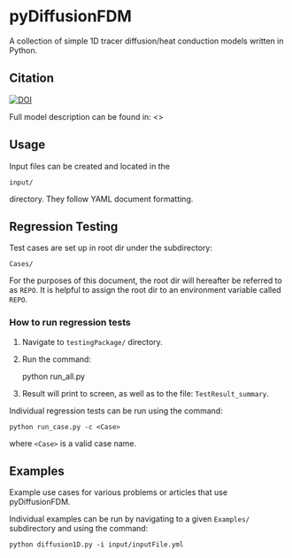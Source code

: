 # pyDiffusionFDM

A collection of simple 1D tracer diffusion/heat conduction models written in Python.

Citation
--------

[![DOI](https://zenodo.org/badge/DOI/10.5281/zenodo.15428199.svg)](https://doi.org/10.5281/zenodo.15428199)


Full model description can be found in: <>


## Usage

Input files can be created and located in the 

    input/

directory. They follow YAML document formatting. 


## Regression Testing

Test cases are set up in root dir  under the subdirectory:

    Cases/

For the purposes of this document, the root dir will hereafter be referred to as ``REPO``. It is helpful to assign the root dir to an environment variable called ``REPO``.

### How to run regression tests

1. Navigate to ``testingPackage/`` directory. 

2. Run the command:
    
    python run_all.py

3. Result will print to screen, as well as to the file: ``TestResult_summary``.

Individual regression tests can be run using the command:

    python run_case.py -c <Case>

where ``<Case>`` is a valid case name.


## Examples

Example use cases for various problems or articles that use pyDiffusionFDM. 

Individual examples can be run by navigating to a given ``Examples/`` subdirectory and using the command:

    python diffusion1D.py -i input/inputFile.yml


